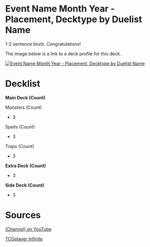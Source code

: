 # Event Name Month Year - Placement, Decktype by Duelist Name

1-2 sentence blurb. Congratulations!

The image below is a link to a deck profile for this deck.

[![Event Name Month Year - Placement, Decktype by Duelist Name](https://img.youtube.com/vi/VIEWKEY/0.jpg)](https://www.youtube.com/watch?v=VIEWKEY)

# Decklist

**Main Deck (Count)**

Monsters (Count)
* 3 

Spells (Count)
* 3

Traps (Count)
* 3 

**Extra Deck (Count)**
* 3

**Side Deck (Count)**
* 3 

# Sources

[(Channel) on YouTube](https://youtu.be/VIEWKEY)

[TCGplayer Infinite](https://infinite.tcgplayer.com/yugioh/deck/Swordsoul-Tenyi/460272)
